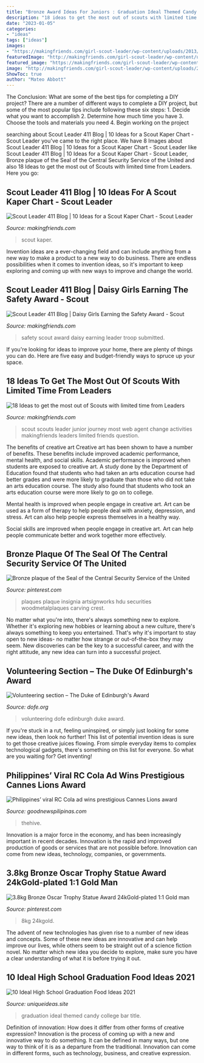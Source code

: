 ```yaml
---
title: "Bronze Award Ideas For Juniors : Graduation Ideal Themed Candy College Bar Title"
description: "18 ideas to get the most out of scouts with limited time from leaders"
date: "2023-01-05"
categories:
- "ideas"
tags: ["ideas"]
images:
- "https://makingfriends.com/girl-scout-leader/wp-content/uploads/2013/11/1079926_10201838635277511_1246219837_n-e1383599127199.jpg"
featuredImage: "http://makingfriends.com/girl-scout-leader/wp-content/uploads/2016/02/unnamed.jpg"
featured_image: "https://makingfriends.com/girl-scout-leader/wp-content/uploads/2013/11/1079926_10201838635277511_1246219837_n-e1383599127199.jpg"
image: "http://makingfriends.com/girl-scout-leader/wp-content/uploads/2016/02/unnamed.jpg"
ShowToc: true
author: "Mateo Abbott"
---
```



The Conclusion: What are some of the best tips for completing a DIY project?
There are a number of different ways to complete a DIY project, but some of the most popular tips include following these six steps: 1. Decide what you want to accomplish 2. Determine how much time you have 3. Choose the tools and materials you need 4. Begin working on the project 
	

		
searching about Scout Leader 411 Blog | 10 Ideas for a Scout Kaper Chart - Scout Leader you've came to the right place. We have 8 Images about Scout Leader 411 Blog | 10 Ideas for a Scout Kaper Chart - Scout Leader like Scout Leader 411 Blog | 10 Ideas for a Scout Kaper Chart - Scout Leader, Bronze plaque of the Seal of the Central Security Service of the United and also 18 Ideas to get the most out of Scouts with limited time from Leaders. Here you go:
		
    
## Scout Leader 411 Blog | 10 Ideas For A Scout Kaper Chart - Scout Leader

<img loading=lazy src="https://makingfriends.com/girl-scout-leader/wp-content/uploads/2013/11/1079926_10201838635277511_1246219837_n-e1383599127199.jpg" onerror="this.onerror=null;this.src='https://tse2.mm.bing.net/th?id=OIP.ROMEb3eTkviuB81wx1bw_gHaFi&amp;pid=15.1';" alt="Scout Leader 411 Blog | 10 Ideas for a Scout Kaper Chart - Scout Leader">

_Source: makingfriends.com_

>scout kaper. 

	

Invention ideas are a ever-changing field and can include anything from a new way to make a product to a new way to do business. There are endless possibilities when it comes to invention ideas, so it's important to keep exploring and coming up with new ways to improve and change the world.

    
## Scout Leader 411 Blog | Daisy Girls Earning The Safety Award - Scout

<img loading=lazy src="http://makingfriends.com/girl-scout-leader/wp-content/uploads/2016/02/unnamed.jpg" onerror="this.onerror=null;this.src='https://tse2.mm.bing.net/th?id=OIP.EcTrsXqAk-7z3HA1brSOyAHaE8&amp;pid=15.1';" alt="Scout Leader 411 Blog | Daisy Girls Earning the Safety Award - Scout">

_Source: makingfriends.com_

>safety scout award daisy earning leader troop submitted. 

	

If you're looking for ideas to improve your home, there are plenty of things you can do. Here are five easy and budget-friendly ways to spruce up your space.

    
## 18 Ideas To Get The Most Out Of Scouts With Limited Time From Leaders

<img loading=lazy src="https://makingfriends.com/girl-scout-leader/wp-content/uploads/2013/09/havingfun.jpg" onerror="this.onerror=null;this.src='https://tse3.mm.bing.net/th?id=OIP.rfyYnZtejV0iQHHOg3KCEwHaE9&amp;pid=15.1';" alt="18 Ideas to get the most out of Scouts with limited time from Leaders">

_Source: makingfriends.com_

>scout scouts leader junior journey most web agent change activities makingfriends leaders limited friends question. 

	

The benefits of creative art
Creative art has been shown to have a number of benefits. These benefits include improved academic performance, mental health, and social skills.
Academic performance is improved when students are exposed to creative art. A study done by the Department of Education found that students who had taken an arts education course had better grades and were more likely to graduate than those who did not take an arts education course. The study also found that students who took an arts education course were more likely to go on to college.

Mental health is improved when people engage in creative art. Art can be used as a form of therapy to help people deal with anxiety, depression, and stress. Art can also help people express themselves in a healthy way.

Social skills are improved when people engage in creative art. Art can help people communicate better and work together more effectively.

    
## Bronze Plaque Of The Seal Of The Central Security Service Of The United

<img loading=lazy src="https://i.pinimg.com/736x/5b/5a/07/5b5a07d8c0cc95665335d8e3b81c1014--award-plaques-seals.jpg" onerror="this.onerror=null;this.src='https://tse1.mm.bing.net/th?id=OIP.MMzqYKqh2BawWl0mQCYPRwHaHT&amp;pid=15.1';" alt="Bronze plaque of the Seal of the Central Security Service of the United">

_Source: pinterest.com_

>plaques plaque insignia artsignworks hdu securities woodmetalplaques carving crest. 

	

No matter what you're into, there's always something new to explore. Whether it's exploring new hobbies or learning about a new culture, there's always something to keep you entertained. That's why it's important to stay open to new ideas- no matter how strange or out-of-the-box they may seem. New discoveries can be the key to a successful career, and with the right attitude, any new idea can turn into a successful project.

    
## Volunteering Section – The Duke Of Edinburgh&#039;s Award

<img loading=lazy src="https://www.dofe.org/wp-content/uploads/2015/04/Volunteering-page_DofE-Use-only.jpg" onerror="this.onerror=null;this.src='https://tse2.mm.bing.net/th?id=OIP.lVxAgCSBNls1h1O4WVwtawHaDf&amp;pid=15.1';" alt="Volunteering section – The Duke of Edinburgh&#039;s Award">

_Source: dofe.org_

>volunteering dofe edinburgh duke award. 

	

If you're stuck in a rut, feeling uninspired, or simply just looking for some new ideas, then look no further! This list of potential invention ideas is sure to get those creative juices flowing. From simple everyday items to complex technological gadgets, there's something on this list for everyone. So what are you waiting for? Get inventing!

    
## Philippines’ Viral RC Cola Ad Wins Prestigious Cannes Lions Award

<img loading=lazy src="https://www.goodnewspilipinas.com/wp-content/uploads/2021/06/RC-Cola-1-1920x948.jpg" onerror="this.onerror=null;this.src='https://tse4.mm.bing.net/th?id=OIP.WyIzBCM3aMbwD9wPJau3HgHaDq&amp;pid=15.1';" alt="Philippines’ viral RC Cola ad wins prestigious Cannes Lions award">

_Source: goodnewspilipinas.com_

>thehive. 

	

Innovation is a major force in the economy, and has been increasingly important in recent decades. Innovation is the rapid and improved production of goods or services that are not possible before. Innovation can come from new ideas, technology, companies, or governments.

    
## 3.8kg Bronze Oscar Trophy Statue Award 24kGold-plated 1:1 Gold Man

<img loading=lazy src="https://i.pinimg.com/736x/d2/ef/30/d2ef30bd0c647bc1794f34c2c361d453.jpg" onerror="this.onerror=null;this.src='https://tse4.mm.bing.net/th?id=OIP.VIEa8aLAmNquUdHm786algHaI9&amp;pid=15.1';" alt="3.8kg Bronze Oscar Trophy Statue Award 24kGold-plated 1:1 Gold man">

_Source: pinterest.com_

>8kg 24kgold. 

	

The advent of new technologies has given rise to a number of new ideas and concepts. Some of these new ideas are innovative and can help improve our lives, while others seem to be straight out of a science fiction novel. No matter which new idea you decide to explore, make sure you have a clear understanding of what it is before trying it out.

    
## 10 Ideal High School Graduation Food Ideas 2021

<img loading=lazy src="https://www.uniqueideas.site/wp-content/uploads/college-graduation-themed-candy-bar-high-school-graduation-party-1.jpg" onerror="this.onerror=null;this.src='https://tse3.mm.bing.net/th?id=OIP.dmHDqgojSAEGg0qrJpIutQHaJ4&amp;pid=15.1';" alt="10 Ideal High School Graduation Food Ideas 2021">

_Source: uniqueideas.site_

>graduation ideal themed candy college bar title. 

	

Definition of innovation: How does it differ from other forms of creative expression?
Innovation is the process of coming up with a new and innovative way to do something. It can be defined in many ways, but one way to think of it is as a departure from the traditional. Innovation can come in different forms, such as technology, business, and creative expression.

